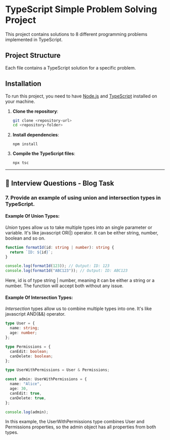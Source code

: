 # TypeScript Simple Problem Solving Project

This project contains solutions to 8 different programming problems implemented in TypeScript.

## Project Structure

Each file contains a TypeScript solution for a specific problem.

## Installation

To run this project, you need to have [Node.js](https://nodejs.org/) and [TypeScript](https://www.typescriptlang.org/) installed on your machine.

1. **Clone the repository**:

   ```bash
   git clone <repository-url>
   cd <repository-folder>
   ```

2. **Install dependencies**:

   ```
   npm install
   ```

3. **Compile the TypeScript files**:

   ```
   npx tsc

   ```

---

## 🎯 Interview Questions - Blog Task

### 7. Provide an example of using union and intersection types in TypeScript.

#### Example Of Union Types:

_Union_ types allow us to take multiple types into an single parameter or variable. It's like javascript OR(|) operator. It can be either string, number, boolean and so on.

```typescript
function formatId(id: string | number): string {
  return `ID: ${id}`;
}

console.log(formatId(123)); // Output: ID: 123
console.log(formatId("ABC123")); // Output: ID: ABC123
```

Here, id is of type string | number, meaning it can be either a string or a number. The function will accept both without any issue.

#### Example Of Intersection Types:

_Intersection_ types allow us to combine multiple types into one. It's like javascript AND(&&) operator.

```typescript
type User = {
  name: string;
  age: number;
};

type Permissions = {
  canEdit: boolean;
  canDelete: boolean;
};

type UserWithPermissions = User & Permissions;

const admin: UserWithPermissions = {
  name: "Alice",
  age: 30,
  canEdit: true,
  canDelete: true,
};

console.log(admin);
```

In this example, the UserWithPermissions type combines User and Permissions properties, so the admin object has all properties from both types.
